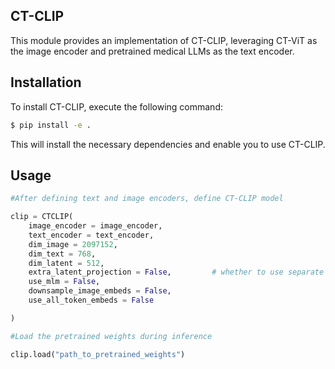 ## CT-CLIP

This module provides an implementation of CT-CLIP, leveraging CT-ViT as the image encoder and pretrained medical LLMs as the text encoder.

## Installation

To install CT-CLIP, execute the following command:

```bash
$ pip install -e .
```

This will install the necessary dependencies and enable you to use CT-CLIP.

## Usage

```python
#After defining text and image encoders, define CT-CLIP model

clip = CTCLIP(
    image_encoder = image_encoder,
    text_encoder = text_encoder,
    dim_image = 2097152,
    dim_text = 768,
    dim_latent = 512,
    extra_latent_projection = False,         # whether to use separate projections for text-to-image vs image-to-text comparisons (CLOOB)
    use_mlm = False,
    downsample_image_embeds = False,
    use_all_token_embeds = False

)

#Load the pretrained weights during inference

clip.load("path_to_pretrained_weights")

```
